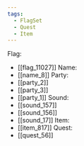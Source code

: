 ```yaml
---
tags:
  - FlagSet
  - Quest
  - Item
---
```

Flag:
- [[flag_11027]]
Name:
- [[name_8]]
Party:
- [[party_2]]
- [[party_3]]
- [[party_1]]
Sound:
- [[sound_157]]
- [[sound_156]]
- [[sound_17]]
Item:
- [[item_817]]
Quest:
- [[quest_56]]
